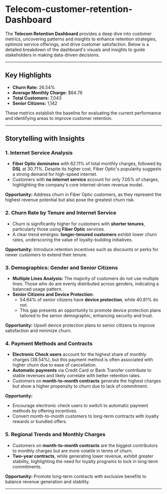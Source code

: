 # Telecom-customer-retention-Dashboard

The **Telecom Retention Dashboard** provides a deep dive into customer metrics, uncovering patterns and insights to enhance retention strategies, optimize service offerings, and drive customer satisfaction. Below is a detailed breakdown of the dashboard's visuals and insights to guide stakeholders in making data-driven decisions.

---

## **Key Highlights**

- **Churn Rate:** 26.54%
- **Average Monthly Charge:** $64.76
- **Total Customers:** 7,043
- **Senior Citizens:** 1,142

These metrics establish the baseline for evaluating the current performance and identifying areas to improve customer retention.

---

## **Storytelling with Insights**

### 1. **Internet Service Analysis**

- **Fiber Optic dominates** with 62.11% of total monthly charges, followed by **DSL** at 30.71%. Despite its higher cost, Fiber Optic's popularity suggests a strong demand for high-speed internet.
- Customers with **no internet service** account for only 7.05% of charges, highlighting the company's core internet-driven revenue model.

**Opportunity:** Address churn in Fiber Optic customers, as they represent the highest revenue potential but also pose the greatest churn risk.

### 2. **Churn Rate by Tenure and Internet Service**

- Churn is significantly higher for customers with **shorter tenures**, particularly those using **Fiber Optic** services.
- A clear trend emerges: **longer-tenured customers** exhibit lower churn rates, underscoring the value of loyalty-building initiatives.

**Opportunity:** Introduce retention incentives such as discounts or perks for newer customers to extend their tenure.

### 3. **Demographics: Gender and Senior Citizens**

- **Multiple Lines Analysis:** The majority of customers do not use multiple lines. Those who do are evenly distributed across genders, indicating a balanced usage pattern.
- **Senior Citizens and Device Protection:**
  - 54.64% of senior citizens have **device protection**, while 40.81% do not.
  - This gap presents an opportunity to promote device protection plans tailored to the senior demographic, enhancing security and trust.

**Opportunity:** Upsell device protection plans to senior citizens to improve satisfaction and minimize churn.

### 4. **Payment Methods and Contracts**

- **Electronic Check users** account for the highest share of monthly charges (39.54%), but this payment method is often associated with higher churn due to ease of cancellation.
- **Automatic payments** via Credit Card or Bank Transfer contribute to stable revenues and likely correlate with better retention rates.
- Customers on **month-to-month contracts** generate the highest charges but show a higher propensity to churn due to lack of commitment.

**Opportunity:**
- Encourage electronic check users to switch to automatic payment methods by offering incentives.
- Convert month-to-month customers to long-term contracts with loyalty rewards or bundled offers.

### 5. **Regional Trends and Monthly Charges**

- Customers on **month-to-month contracts** are the biggest contributors to monthly charges but are more volatile in terms of churn.
- **Two-year contracts**, while generating lower revenue, exhibit greater stability, highlighting the need for loyalty programs to lock in long-term commitments.

**Opportunity:** Promote long-term contracts with exclusive benefits to balance revenue generation and stability.

---



